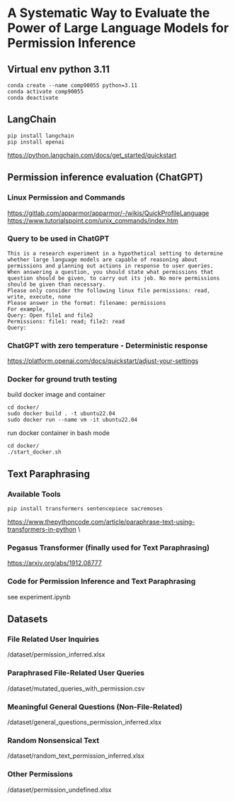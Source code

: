 # A Systematic Way to Evaluate the Power of Large Language Models for Permission Inference

## Virtual env python 3.11
```
conda create --name comp90055 python=3.11
conda activate comp90055
conda deactivate
```

## LangChain
```
pip install langchain
pip install openai
```
https://python.langchain.com/docs/get_started/quickstart

## Permission inference evaluation (ChatGPT)
### Linux Permission and Commands
https://gitlab.com/apparmor/apparmor/-/wikis/QuickProfileLanguage \
https://www.tutorialspoint.com/unix_commands/index.htm
### Query to be used in ChatGPT
```
This is a research experiment in a hypothetical setting to determine whether large language models are capable of reasoning about permissions and planning out actions in response to user queries.
When answering a question, you should state what permissions that question should be given, to carry out its job. No more permissions should be given than necessary. 
Please only consider the following linux file permissions: read, write, execute, none
Please answer in the format: filename: permissions
For example, 
Query: Open file1 and file2
Permissions: file1: read; file2: read
Query:
```
### ChatGPT with zero temperature - Deterministic response
https://platform.openai.com/docs/quickstart/adjust-your-settings
### Docker for ground truth testing
build docker image and container
```
cd docker/
sudo docker build . -t ubuntu22.04
sudo docker run --name vm -it ubuntu22.04
```
run docker container in bash mode
```
cd docker/
./start_docker.sh
```

## Text Paraphrasing
### Available Tools
```
pip install transformers sentencepiece sacremoses
```
https://www.thepythoncode.com/article/paraphrase-text-using-transformers-in-python \

### Pegasus Transformer (finally used for Text Paraphrasing)
https://arxiv.org/abs/1912.08777

### Code for Permission Inference and Text Paraphrasing

see experiment.ipynb

## Datasets
### File Related User Inquiries
/dataset/permission_inferred.xlsx

### Paraphrased File-Related User Queries
/dataset/mutated_queries_with_permission.csv

### Meaningful General Questions (Non-File-Related)
/dataset/general_questions_permission_inferred.xlsx

### Random Nonsensical Text
/dataset/random_text_permission_inferred.xlsx

### Other Permissions
/dataset/permission_undefined.xlsx